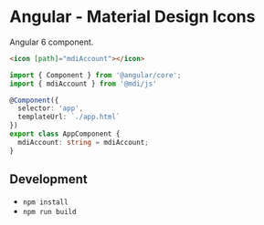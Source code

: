 # Angular - Material Design Icons

Angular 6 component.

```html
<icon [path]="mdiAccount"></icon>
```

```ts
import { Component } from '@angular/core';
import { mdiAccount } from '@mdi/js'

@Component({
  selector: 'app',
  templateUrl: `./app.html`
})
export class AppComponent {
  mdiAccount: string = mdiAccount;
}
```

## Development

- `npm install`
- `npm run build`